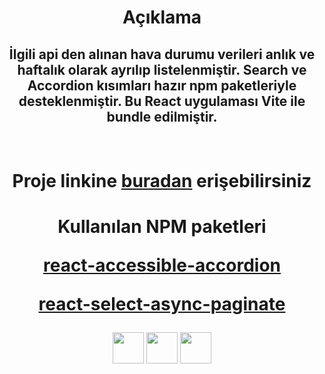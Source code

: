 <h1 align="center">Açıklama</h1>

<h2 align="center">
İlgili api den alınan hava durumu verileri anlık ve haftalık olarak ayrılıp listelenmiştir. Search ve Accordion kısımları hazır npm paketleriyle desteklenmiştir. Bu React uygulaması Vite ile bundle edilmiştir.
</h2>
<br>
<h1 align="center">
Proje linkine <a href="material-weather-app.netlify.app">buradan</a> erişebilirsiniz
</h1>
<h1 align="center">
<p>Kullanılan NPM paketleri</p>
<p>
<a href="https://www.npmjs.com/package/react-accessible-accordion">react-accessible-accordion</a></p>
<a href="https://www.npmjs.com/package/react-select-async-paginate">react-select-async-paginate
</a></p>
</h1>

<p align="center">
<img width="50px" src="https://camo.githubusercontent.com/61e102d7c605ff91efedb9d7e47c1c4a07cef59d3e1da202fd74f4772122ca4e/68747470733a2f2f766974656a732e6465762f6c6f676f2e737667">
<img width="50px" src="https://upload.wikimedia.org/wikipedia/commons/thumb/a/a7/React-icon.svg/2300px-React-icon.svg.png">
<img width="50px" src="https://upload.wikimedia.org/wikipedia/commons/thumb/d/d5/Tailwind_CSS_Logo.svg/1024px-Tailwind_CSS_Logo.svg.png">
</p>
